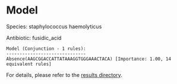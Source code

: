 
# Model

Species: staphylococcus haemolyticus

Antibiotic: fusidic_acid

```
Model (Conjunction - 1 rules):
------------------------------
Absence(AAGCGGACCATTATAAAGGTGGGAAACTACA) [Importance: 1.00, 14 equivalent rules]

```

For details, please refer to the [results directory](../../../../../results/scm_b/staphylococcus+haemolyticus/fusidic_acid/repeat_3/).

